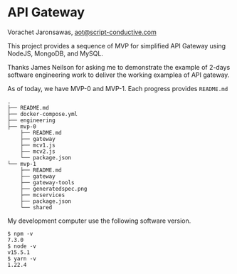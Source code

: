# API Gateway 

Vorachet Jaronsawas, <aot@script-conductive.com>

This project provides a sequence of MVP for simplified API Gateway using NodeJS, MongoDB, and MySQL.  

Thanks James Neilson for asking me to demonstrate the example of 2-days software engineering work to deliver the working examplea of API gateway.

As of today, we have MVP-0 and MVP-1. Each progress provides ```README.md```

```
.
├── README.md
├── docker-compose.yml
├── engineering
├── mvp-0
    ├── README.md
    ├── gateway
    ├── mcv1.js
    ├── mcv2.js
    └── package.json
└── mvp-1
    ├── README.md
    ├── gateway
    ├── gateway-tools
    ├── generatedspec.png
    ├── mcservices
    ├── package.json
    └── shared
```

My development computer use the following software version. 
```
$ npm -v
7.3.0
$ node -v
v15.5.1
$ yarn -v
1.22.4

```
